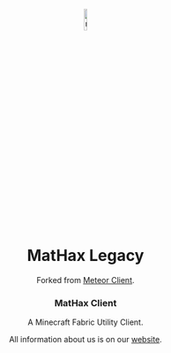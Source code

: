 <p align="center">
<img src="https://mathaxclient.xyz/resources/images/icons/icon.png" alt="mathax-client-logo" width="10%"/>
</p>

<h1 align="center">MatHax Legacy</h1>
<p align="center">Forked from <a href="https://meteorclient.com/">Meteor Client</a>.</p>

<h3 align="center">MatHax Client</h3>
<p align="center">A Minecraft Fabric Utility Client.</p>
<p align="center">All information about us is on our <a href="https://mathaxclient.xyz/">website</a>.</p>
